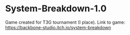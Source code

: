 # System-Breakdown-1.0
Game created for T3G tournament (I place). Link to game:  https://backbone-studio.itch.io/system-breakdown
